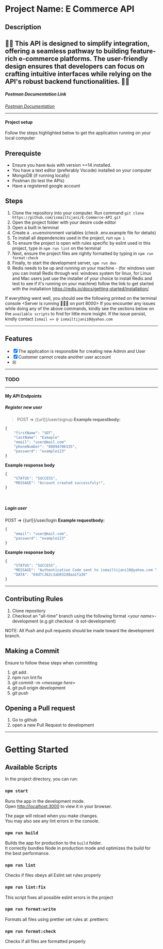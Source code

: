 # Project Name: E Commerce API

## Description

## 🛒🛒 This API is designed to simplify integration, offering a seamless pathway to building feature-rich e-commerce platforms. The user-friendly design ensures that developers can focus on crafting intuitive interfaces while relying on the API's robust backend functionalities. 🛒🛒

##### Postman Documentation Link

_[Postman Documentation]()_

---

#### Project setup

Follow the steps highlighted below to get the application running on your local computer

## Prerequiste

- Ensure you have `Node` with version >=14 installed.
- You have a text editor (preferably Vscode) installed on your computer
- MongoDB (if running locally)
- Postman (to test the APIs)
- Have a registered google account

## Steps

1. Clone the repository into your computer. Run command `git clone https://github.com/ismailtijani/E-Commerce-API.git`
2. Open the project folder with your desire code editor
3. Open a built in terminal
4. Create a `.env`environment variables (check .env.example file for details)
5. To install all dependencies used in the project, run `npm i`
6. To ensure the project is open with rules specific by eslint used in this project, type in `npm run lint` on the terminal
7. Next, ensure the project files are rightly formatted by typing in `npm run format:check`
8. Finally, to start the development server, `npm run dev`
9. Redis needs to be up and running on your machine - (for windows user you can install Redis through wsl: windows system for linux,
   for Linux and Mac users just use the installer of your choice to install Redis and test to see if it's running on your machine)
   follow the link to get started with the installation https://redis.io/docs/getting-started/installation/

If everything went well, you should see the following printed on the terminal console <Server is running 🚀🚀🚀 on port 8000> <DB Connection Successful>
If you encounter any issues while doing any of the above commands, kindly see the sections below on the `available scripts` to find for little more insight.
If the issue persist, kindly contact `Ismail => @ ismailtijani10@yahoo.com`

---

## Features

- [x] The application is responsible for creating new Admin and User
- [x] Customer cannot create another user account
- [x]

---

### TODO

---

#### My API Endpoints

##### Register new user

> POST ⇒ {{url}}/user/signup
> **Example requestbody:**

```js
{
    "firstName": "SOT",
    "lastName": "Exmaple"
    "email": "user@mail.com"
    "phoneNumber": "08094706335",
    "password": "example123"
}
```

**Example response body**

```js
{
    "STATUS": "SUCCESS",
    "MESSAGE": "Account created successfuly!",
}
```

<br>

##### Login user

POST ⇒ {{url}}/user/login
**Example requestbody:**

```js
{
    "email": "user@mail.com",
    "password": "example123"
}

```

**Example response body**

```js
{
    "STATUS": "SUCCESS",
    "MESSAGE": "Authentication Code sent to ismailtijani10@yahoo.com ",
    "DATA": "64d7c362c3ab032d8aa1fa36"
}
```

---

## Contributing Rules

1. Clone repository
2. Checkout an "all-time" branch using the following format <_your name_>-development (e.g git checkout -b sot-development)

NOTE: All Push and pull requests should be made toward the development branch.

## Making a Commit

Ensure to follow these steps when committing

1. git add .
2. npm run lint:fix
3. git commit -m <_message here_>
4. git pull origin development
5. git push

## Opening a Pull request

1. Go to github
2. open a new Pull Request to development

---

# Getting Started

## Available Scripts

In the project directory, you can run:

### `npm start`

Runs the app in the development mode.\
Open [http://localhost:3000](http://localhost:3000) to view it in your browser.

The page will reload when you make changes.\
You may also see any lint errors in the console.

### `npm run build`

Builds the app for production to the `build` folder.\
It correctly bundles Node in production mode and optimizes the build for the best performance.

### `npm run lint`

Checks if files obeys all Eslint set rules properly

### `npm run lint:fix`

This script fixes all possible eslint errors in the project

### `npm run format:write`

Formats all files using prettier set rules at .prettierrc

### `npm run format:check`

Checks if all files are formatted properly
